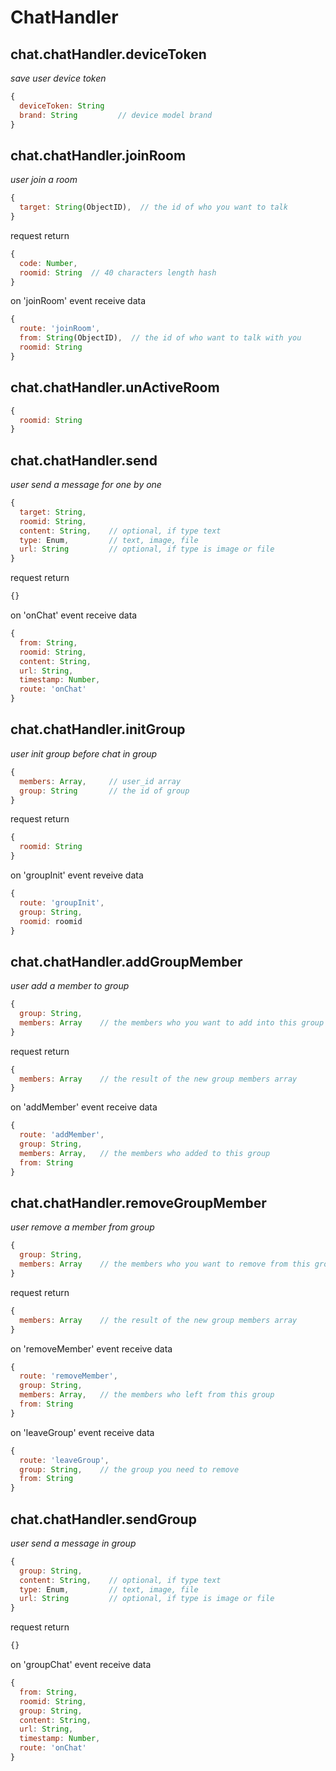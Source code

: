 # ChatHandler

## chat.chatHandler.deviceToken
*save user device token*
```javascript
{
  deviceToken: String
  brand: String         // device model brand
}
```

## chat.chatHandler.joinRoom
*user join a room*
```javascript
{
  target: String(ObjectID),  // the id of who you want to talk
}
```
request return
```javascript
{
  code: Number,
  roomid: String  // 40 characters length hash
}
```
on 'joinRoom' event receive data
```javascript
{
  route: 'joinRoom',
  from: String(ObjectID),  // the id of who want to talk with you
  roomid: String
}
```

## chat.chatHandler.unActiveRoom
```javascript
{
  roomid: String
}
```

## chat.chatHandler.send
*user send a message for one by one*
```javascript
{
  target: String,
  roomid: String,
  content: String,    // optional, if type text
  type: Enum,         // text, image, file
  url: String         // optional, if type is image or file
}
```

request return
```javascript
{}
```

on 'onChat' event receive data
```javascript
{
  from: String,
  roomid: String,
  content: String,
  url: String,
  timestamp: Number,
  route: 'onChat'
}
```

## chat.chatHandler.initGroup
*user init group before chat in group*
```javascript
{
  members: Array,     // user_id array
  group: String       // the id of group
}
```
request return
```javascript
{
  roomid: String
}
```
on 'groupInit' event reveive data
```javascript
{
  route: 'groupInit',
  group: String,
  roomid: roomid
}
```

## chat.chatHandler.addGroupMember
*user add a member to group*
```javascript
{
  group: String,
  members: Array    // the members who you want to add into this group
}
```
request return
```javascript
{
  members: Array    // the result of the new group members array
}
```
on 'addMember' event receive data
```javascript
{
  route: 'addMember',
  group: String,
  members: Array,   // the members who added to this group
  from: String
}
```


## chat.chatHandler.removeGroupMember
*user remove a member from group*
```javascript
{
  group: String,
  members: Array    // the members who you want to remove from this group
}
```
request return
```javascript
{
  members: Array    // the result of the new group members array
}
```
on 'removeMember' event receive data
```javascript
{
  route: 'removeMember',
  group: String,
  members: Array,   // the members who left from this group
  from: String
}
```
on 'leaveGroup' event receive data
```javascript
{
  route: 'leaveGroup',
  group: String,    // the group you need to remove
  from: String
}
```

## chat.chatHandler.sendGroup
*user send a message in group*
```javascript
{
  group: String,
  content: String,    // optional, if type text
  type: Enum,         // text, image, file
  url: String         // optional, if type is image or file
}
```
request return
```javascript
{}
```
on 'groupChat' event receive data
```javascript
{
  from: String,
  roomid: String,
  group: String,
  content: String,
  url: String,
  timestamp: Number,
  route: 'onChat'
}
```
